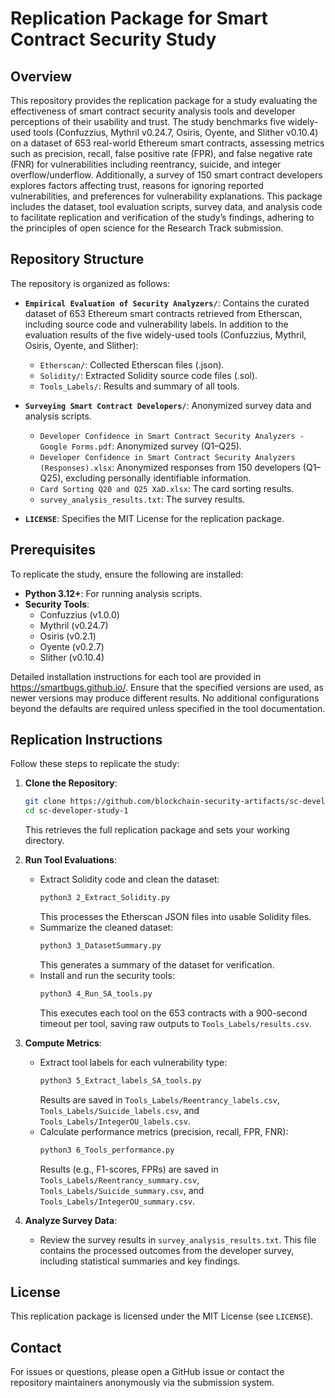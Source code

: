 # Replication Package for Smart Contract Security Study

## Overview
This repository provides the replication package for a study evaluating the effectiveness of smart contract security analysis tools and developer perceptions of their usability and trust. The study benchmarks five widely-used tools (Confuzzius, Mythril v0.24.7, Osiris, Oyente, and Slither v0.10.4) on a dataset of 653 real-world Ethereum smart contracts, assessing metrics such as precision, recall, false positive rate (FPR), and false negative rate (FNR) for vulnerabilities including reentrancy, suicide, and integer overflow/underflow. Additionally, a survey of 150 smart contract developers explores factors affecting trust, reasons for ignoring reported vulnerabilities, and preferences for vulnerability explanations. This package includes the dataset, tool evaluation scripts, survey data, and analysis code to facilitate replication and verification of the study’s findings, adhering to the principles of open science for the  Research Track submission.

## Repository Structure
The repository is organized as follows:

- **`Empirical Evaluation of Security Analyzers/`**: Contains the curated dataset of 653 Ethereum smart contracts retrieved from Etherscan, including source code and vulnerability labels. In addition to the evaluation results of the five widely-used tools (Confuzzius, Mythril, Osiris, Oyente, and Slither):
  - `Etherscan/`: Collected Etherscan files (.json).
  - `Solidity/`: Extracted Solidity source code files (.sol).
  - `Tools_Labels/`: Results and summary of all tools.

- **`Surveying Smart Contract Developers/`**: Anonymized survey data and analysis scripts.
  - `Developer Confidence in Smart Contract Security Analyzers - Google Forms.pdf`: Anonymized survey (Q1–Q25).
  - `Developer Confidence in Smart Contract Security Analyzers (Responses).xlsx`: Anonymized responses from 150 developers (Q1–Q25), excluding personally identifiable information.
  - `Card Sorting Q20 and Q25 XaD.xlsx`: The card sorting results.
  - `survey_analysis_results.txt`: The survey results.

- **`LICENSE`**: Specifies the MIT License for the replication package.

## Prerequisites
To replicate the study, ensure the following are installed:
- **Python 3.12+**: For running analysis scripts.
- **Security Tools**:
  - Confuzzius (v1.0.0)
  - Mythril (v0.24.7)
  - Osiris (v0.2.1)
  - Oyente (v0.2.7)
  - Slither (v0.10.4)

Detailed installation instructions for each tool are provided in https://smartbugs.github.io/. Ensure that the specified versions are used, as newer versions may produce different results. No additional configurations beyond the defaults are required unless specified in the tool documentation.

## Replication Instructions
Follow these steps to replicate the study:

1. **Clone the Repository**:
   ```bash
   git clone https://github.com/blockchain-security-artifacts/sc-developer-study-1.git
   cd sc-developer-study-1
   ```
   This retrieves the full replication package and sets your working directory.

2. **Run Tool Evaluations**:
   - Extract Solidity code and clean the dataset:
     ```bash
     python3 2_Extract_Solidity.py
     ```
     This processes the Etherscan JSON files into usable Solidity files.
   - Summarize the cleaned dataset:
     ```bash
     python3 3_DatasetSummary.py
     ```
     This generates a summary of the dataset for verification.
   - Install and run the security tools:
     ```bash
     python3 4_Run_SA_tools.py
     ```
     This executes each tool on the 653 contracts with a 900-second timeout per tool, saving raw outputs to `Tools_Labels/results.csv`.

3. **Compute Metrics**:
   - Extract tool labels for each vulnerability type:
     ```bash
     python3 5_Extract_labels_SA_tools.py
     ```
     Results are saved in `Tools_Labels/Reentrancy_labels.csv`, `Tools_Labels/Suicide_labels.csv`, and `Tools_Labels/IntegerOU_labels.csv`.
   - Calculate performance metrics (precision, recall, FPR, FNR):
     ```bash
     python3 6_Tools_performance.py
     ```
     Results (e.g., F1-scores, FPRs) are saved in `Tools_Labels/Reentrancy_summary.csv`, `Tools_Labels/Suicide_summary.csv`, and `Tools_Labels/IntegerOU_summary.csv`.

4. **Analyze Survey Data**:
   - Review the survey results in `survey_analysis_results.txt`. This file contains the processed outcomes from the developer survey, including statistical summaries and key findings.

## License
This replication package is licensed under the MIT License (see `LICENSE`).

## Contact
For issues or questions, please open a GitHub issue or contact the repository maintainers anonymously via the  submission system.